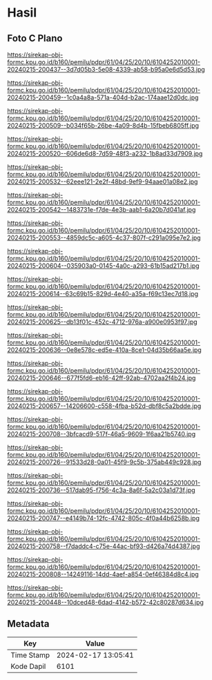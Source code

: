 # Hasil

## Foto C Plano

https://sirekap-obj-formc.kpu.go.id/b160/pemilu/pdpr/61/04/25/20/10/6104252010001-20240215-200437--3d7d05b3-5e08-4339-ab58-b95a0e6d5d53.jpg

https://sirekap-obj-formc.kpu.go.id/b160/pemilu/pdpr/61/04/25/20/10/6104252010001-20240215-200459--1c0a4a8a-571a-404d-b2ac-174aae12d0dc.jpg

https://sirekap-obj-formc.kpu.go.id/b160/pemilu/pdpr/61/04/25/20/10/6104252010001-20240215-200509--b034f65b-26be-4a09-8d4b-15fbeb6805ff.jpg

https://sirekap-obj-formc.kpu.go.id/b160/pemilu/pdpr/61/04/25/20/10/6104252010001-20240215-200520--606de6d8-7d59-48f3-a232-1b8ad33d7909.jpg

https://sirekap-obj-formc.kpu.go.id/b160/pemilu/pdpr/61/04/25/20/10/6104252010001-20240215-200532--62eee121-2e2f-48bd-9ef9-94aae01a08e2.jpg

https://sirekap-obj-formc.kpu.go.id/b160/pemilu/pdpr/61/04/25/20/10/6104252010001-20240215-200542--1483731e-f7de-4e3b-aab1-6a20b7d041af.jpg

https://sirekap-obj-formc.kpu.go.id/b160/pemilu/pdpr/61/04/25/20/10/6104252010001-20240215-200553--4859dc5c-a605-4c37-807f-c291a095e7e2.jpg

https://sirekap-obj-formc.kpu.go.id/b160/pemilu/pdpr/61/04/25/20/10/6104252010001-20240215-200604--035903a0-0145-4a0c-a293-61b15ad217b1.jpg

https://sirekap-obj-formc.kpu.go.id/b160/pemilu/pdpr/61/04/25/20/10/6104252010001-20240215-200614--63c69b15-829d-4e40-a35a-f69c13ec7d18.jpg

https://sirekap-obj-formc.kpu.go.id/b160/pemilu/pdpr/61/04/25/20/10/6104252010001-20240215-200625--db13f01c-452c-4712-976a-a900e0953f97.jpg

https://sirekap-obj-formc.kpu.go.id/b160/pemilu/pdpr/61/04/25/20/10/6104252010001-20240215-200636--0e8e578c-ed5e-410a-8ce1-04d35b66aa5e.jpg

https://sirekap-obj-formc.kpu.go.id/b160/pemilu/pdpr/61/04/25/20/10/6104252010001-20240215-200646--677f5fd6-eb16-42ff-92ab-4702aa2f4b24.jpg

https://sirekap-obj-formc.kpu.go.id/b160/pemilu/pdpr/61/04/25/20/10/6104252010001-20240215-200657--14206600-c558-4fba-b52d-dbf8c5a2bdde.jpg

https://sirekap-obj-formc.kpu.go.id/b160/pemilu/pdpr/61/04/25/20/10/6104252010001-20240215-200708--3bfcacd9-517f-46a5-9609-1f6aa21b5740.jpg

https://sirekap-obj-formc.kpu.go.id/b160/pemilu/pdpr/61/04/25/20/10/6104252010001-20240215-200726--91533d28-0a01-45f9-9c5b-375ab449c928.jpg

https://sirekap-obj-formc.kpu.go.id/b160/pemilu/pdpr/61/04/25/20/10/6104252010001-20240215-200736--517dab95-f756-4c3a-8a6f-5a2c03a1d73f.jpg

https://sirekap-obj-formc.kpu.go.id/b160/pemilu/pdpr/61/04/25/20/10/6104252010001-20240215-200747--e4149b74-12fc-4742-805c-4f0a44b6258b.jpg

https://sirekap-obj-formc.kpu.go.id/b160/pemilu/pdpr/61/04/25/20/10/6104252010001-20240215-200758--f7daddc4-c75e-44ac-bf93-d426a74d4387.jpg

https://sirekap-obj-formc.kpu.go.id/b160/pemilu/pdpr/61/04/25/20/10/6104252010001-20240215-200808--14249116-14dd-4aef-a854-0ef46384d8c4.jpg

https://sirekap-obj-formc.kpu.go.id/b160/pemilu/pdpr/61/04/25/20/10/6104252010001-20240215-200448--10dced48-6dad-4142-b572-42c80287d634.jpg


## Metadata

| Key        | Value               |
| ---------- | ------------------- |
| Time Stamp | 2024-02-17 13:05:41 |
| Kode Dapil | 6101                |



